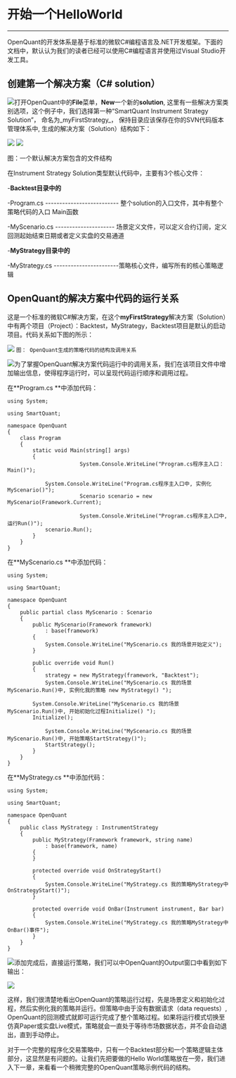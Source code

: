 # 开始一个HelloWorld

---

OpenQuant的开发体系是基于标准的微软C\#编程语言及.NET开发框架。下面的文档中，默认认为我们的读者已经可以使用C\#编程语言并使用过Visual Studio开发工具。

## 创建第一个解决方案（C\# solution）

![](/icons/icon_labtubeBlue.ico)打开OpenQuant中的**File**菜单，**New**一个新的**solution**, 这里有一些解决方案类别选项，这个例子中，我们选择第一种“SmartQuant Instrument Strategy Solution”， 命名为_myFirstStrategy_， 保持目录应该保存在你的SVN代码版本管理体系中, 生成的解决方案（Solution）结构如下：

![](/assets/myFirstStrategyTreeDos.png)      ![](/assets/myFirstStrategyFilesTreeOQ.png)

图：一个默认解决方案包含的文件结构

在Instrument Strategy Solution类型默认代码中，主要有3个核心文件：

-**Backtest目录中的**

-Program.cs -------------------------- 整个solution的入口文件，其中有整个策略代码的入口 Main函数

-MyScenario.cs --------------------- 场景定义文件，可以定义合约订阅，定义回测起始结束日期或者定义实盘的交易通道

-**MyStrategy目录中的**

-MyStrategy.cs -----------------------策略核心文件，编写所有的核心策略逻辑

## OpenQuant的解决方案中代码的运行关系

这是一个标准的微软C\#解决方案，在这个**myFirstStrategy**解决方案（Solution）中有两个项目（Project）：Backtest，MyStrategy，Backtest项目是默认的启动项目。代码关系如下图的所示：

![](/assets/myFirstStrategyCodeMap.png)        `图： OpenQuant生成的策略代码的结构及调用关系`

![](/icons/icon_labtubeBlue.ico)为了掌握OpenQuant解决方案代码运行中的调用关系，我们在该项目文件中增加输出信息，使得程序运行时，可以呈现代码运行顺序和调用过程。

在**Program.cs **中添加代码：

```
using System;

using SmartQuant;

namespace OpenQuant
{
    class Program
    {
        static void Main(string[] args)
        {
                       System.Console.WriteLine("Program.cs程序主入口： Main()");

            System.Console.WriteLine("Program.cs程序主入口中, 实例化MyScenario()");
                       Scenario scenario = new MyScenario(Framework.Current);

                       System.Console.WriteLine("Program.cs程序主入口中, 运行Run()");
            scenario.Run();
        }
    }
}
```

在**MyScenario.cs **中添加代码：

```
using System;

using SmartQuant;

namespace OpenQuant
{
    public partial class MyScenario : Scenario
    {
        public MyScenario(Framework framework)
            : base(framework)
        {
            System.Console.WriteLine("MyScenario.cs 我的场景开始定义");
        }

        public override void Run()
        {
            strategy = new MyStrategy(framework, "Backtest");
            System.Console.WriteLine("MyScenario.cs 我的场景MyScenario.Run()中, 实例化我的策略 new MyStrategy() ");

        System.Console.WriteLine("MyScenario.cs 我的场景MyScenario.Run()中, 开始初始化过程Initialize() ");
        Initialize();

            System.Console.WriteLine("MyScenario.cs 我的场景MyScenario.Run()中, 开始策略StartStrategy()");
            StartStrategy();
        }
    }
}
```

在**MyStrategy.cs **中添加代码：

```
using System;

using SmartQuant;

namespace OpenQuant
{
    public class MyStrategy : InstrumentStrategy
    {
        public MyStrategy(Framework framework, string name)
            : base(framework, name)
        {
        }

        protected override void OnStrategyStart()
        {
            System.Console.WriteLine("MyStrategy.cs 我的策略MyStrategy中OnStrategyStart()");
        }

        protected override void OnBar(Instrument instrument, Bar bar)
        {
            System.Console.WriteLine("MyStrategy.cs 我的策略MyStrategy中OnBar()事件");
        }
    }
}
```

![](/icons/icon_labtubeOrg.ico)添加完成后，直接运行策略，我们可以中OpenQuant的Output窗口中看到如下输出：

![](/assets/HelloWorldOutput01.png)

这样，我们很清楚地看出OpenQuant的策略运行过程，先是场景定义和初始化过程，然后实例化我的策略并运行。但策略中由于没有数据请求（data requests）, OpenQuant的回测模式就即可运行完成了整个策略过程。如果将运行模式切换至仿真Paper或实盘Live模式，策略就会一直处于等待市场数据状态，并不会自动退出，直到手动停止。

对于一个完整的程序化交易策略中，只有一个Backtest部分和一个策略逻辑主体部分，这显然是有问题的。让我们先把要做的Hello World策略放在一旁，我们进入下一章，来看看一个稍微完整的OpenQuant策略示例代码的结构。

